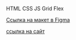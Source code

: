 
HTML
CSS
JS
Grid
Flex


[Ссылка на макет в Figma](https://www.figma.com/file/StZjf8HnoeLdiXS7dYrLAh/JavaScript.-Sprint-4)

[ссылка на сайт](https://romanbabskikh.github.io/mesto/index.html)




